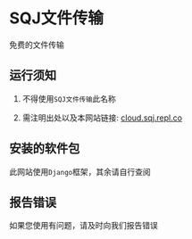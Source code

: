 # SQJ文件传输

免费的文件传输

## 运行须知

1. 不得使用`SQJ文件传输`此名称
   
2. 需注明出处以及本网站链接: [cloud.sqj.repl.co](https://cloud.sqj.repl.co)


## 安装的软件包

此网站使用`Django`框架，其余请自行查阅

## 报告错误

如果您使用有问题，请及时向我们报告错误